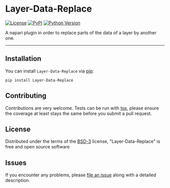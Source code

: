 # Layer-Data-Replace

[![License](https://img.shields.io/pypi/l/napari-medical-image-formats.svg?color=green)](https://github.com/MBPhys/Layer-Data-Replace/raw/master/LICENSE)
[![PyPI](https://img.shields.io/pypi/v/Layer-Data-Replace.svg?color=green)](https://pypi.org/project/Layer-Data-Replace)
[![Python Version](https://img.shields.io/pypi/pyversions/Layer-Data-Replace.svg?color=green)](https://python.org)


A napari plugin in order to replace parts of the data of a layer by another one.

----------------------------------

## Installation

You can install `Layer-Data-Replace` via [pip]:

    pip install Layer-Data-Replace

## Contributing

Contributions are very welcome. Tests can be run with [tox], please ensure
the coverage at least stays the same before you submit a pull request.

## License

Distributed under the terms of the [BSD-3] license,
"Layer-Data-Replace" is free and open source software

## Issues

If you encounter any problems, please [file an issue] along with a detailed description.

[napari]: https://github.com/napari/napari
[Cookiecutter]: https://github.com/audreyr/cookiecutter
[@napari]: https://github.com/napari
[MIT]: http://opensource.org/licenses/MIT
[BSD-3]: http://opensource.org/licenses/BSD-3-Clause
[GNU GPL v3.0]: http://www.gnu.org/licenses/gpl-3.0.txt
[GNU LGPL v3.0]: http://www.gnu.org/licenses/lgpl-3.0.txt
[Apache Software License 2.0]: http://www.apache.org/licenses/LICENSE-2.0
[Mozilla Public License 2.0]: https://www.mozilla.org/media/MPL/2.0/index.txt
[cookiecutter-napari-plugin]: https://github.com/napari/cookiecutter-napari-plugin
[file an issue]: https://github.com/MBPhys/Layer-Data-Replace/issues
[napari]: https://github.com/napari/napari
[tox]: https://tox.readthedocs.io/en/latest/
[pip]: https://pypi.org/project/pip/
[PyPI]: https://pypi.org/
